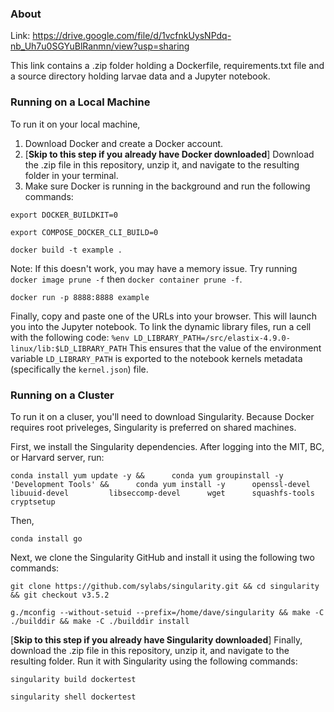 ### About

Link: https://drive.google.com/file/d/1vcfnkUysNPdq-nb_Uh7u0SGYuBlRanmn/view?usp=sharing

This link contains a .zip folder holding a Dockerfile, requirements.txt file and a source directory holding larvae data and a Jupyter notebook. 

### Running on a Local Machine
To run it on your local machine, 

1. Download Docker and create a Docker account. 
2. [**Skip to this step if you already have Docker downloaded**] Download the .zip file in this repository, unzip it, and navigate to the resulting folder in your terminal. 
3. Make sure Docker is running in the background and run the following commands:

```export DOCKER_BUILDKIT=0```

```export COMPOSE_DOCKER_CLI_BUILD=0```

```docker build -t example .```

Note: If this doesn't work, you may have a memory issue. Try running ```docker image prune -f``` then ```docker container prune -f```.

```docker run -p 8888:8888 example```

Finally, copy and paste one of the URLs into your browser. This will launch you into the Jupyter notebook. To link the dynamic library files, run a cell with the following code:
```%env LD_LIBRARY_PATH=/src/elastix-4.9.0-linux/lib:$LD_LIBRARY_PATH```
This ensures that the value of the environment variable ```LD_LIBRARY_PATH``` is exported to the notebook kernels metadata (specifically the ```kernel.json```) file.

### Running on a Cluster
To run it on a cluser, you'll need to download Singularity. Because Docker requires root priveleges, Singularity is preferred on shared machines. 

First, we install the Singularity dependencies. After logging into the MIT, BC, or Harvard server, run:

```conda install yum update -y &&      conda yum groupinstall -y 'Development Tools' &&      conda yum install -y      openssl-devel      libuuid-devel         libseccomp-devel      wget      squashfs-tools      cryptsetup```

Then, 

```conda install go```

Next, we clone the Singularity GitHub and install it using the following two commands:

```git clone https://github.com/sylabs/singularity.git && cd singularity && git checkout v3.5.2```

```g./mconfig --without-setuid --prefix=/home/dave/singularity && make -C ./builddir && make -C ./builddir install```

[**Skip to this step if you already have Singularity downloaded**] Finally, download the .zip file in this repository, unzip it, and navigate to the resulting folder. Run it with Singularity using the following commands:

```singularity build dockertest```

```singularity shell dockertest```
